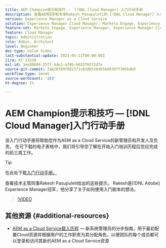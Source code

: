 ```yaml
---
title: AEM Champion提示和技巧 —  [!DNL Cloud Manager] 入门行动手册
description: 查看AEM冠军和专家Rakesh Pasupuleti的 [!DNL Cloud Manager] 入门技巧和入门剧本。
version: Experience Manager as a Cloud Service
solution: Experience Manager Cloud Manager, Marketo Engage, Experience Manager
feature-set: Marketo Engage, Experience Manager, Experience Manager Cloud Manager
feature: Cloud Manager
topic: Administration
role: Admin, Architect
level: Beginner
doc-type: Value Video
last-substantial-update: 2023-05-11T00:00:00Z
jira: KT-13228
exl-id: 3ee98846-35ff-4de1-af4b-b65376572dfe
source-git-commit: 2a628f89f602371c02db5204956d9397f306bdb8
workflow-type: tm+mt
source-wordcount: '163'
ht-degree: 1%

---
```


# AEM Champion提示和技巧 — [!DNL Cloud Manager]入门行动手册

该入门行动手册将帮助您作为AEM as a Cloud Service的新管理员和开发人员负责。 在可下载的电子表格中，我们将引导您了解在开始入门培训历程后您应完成的前三周工作。

>[!TIP]
>
>在此处下载[入门行动手册。](./assets/Cloud-Manager-for-AEM-as-a-Cloud-Service.xlsx)

查看技术主管同事Rakesh Pasupuleti给出的这些提示。 Rakesh是[!DNL Adobe] Experience Manager冠军，他分享了关于如何使用入门剧本的想法。

>[!VIDEO](https://video.tv.adobe.com/v/3419299?quality=12&learn=on)

## 其他资源 {#additional-resources}

* [AEM as a Cloud Service载入历程](https://experienceleague.adobe.com/docs/experience-manager-cloud-service/content/onboarding/journey/overview.html) — 新系统管理员的分步指南，用于最初配置Cloud资源并根据用户的工作职责为其分配角色，以便团队的每个成员都可以登录和访问其新的AEM as a Cloud Service资源
